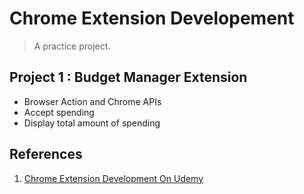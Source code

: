 # Chrome Extension Developement 

> A practice project.

## Project 1 : Budget Manager Extension

* Browser Action and Chrome APIs
* Accept spending
* Display total amount of spending

## References
1. [Chrome Extension Development On Udemy](https://www.udemy.com/course/chrome-extension-dev/learn/)